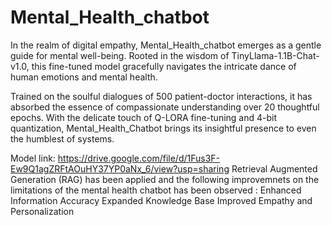 # Mental_Health_chatbot
In the realm of digital empathy, Mental_Health_chatbot emerges as a gentle guide for mental well-being. Rooted in the wisdom of TinyLlama-1.1B-Chat-v1.0, this fine-tuned model gracefully navigates the intricate dance of human emotions and mental health.

Trained on the soulful dialogues of 500 patient-doctor interactions, it has absorbed the essence of compassionate understanding over 20 thoughtful epochs. With the delicate touch of Q-LORA fine-tuning and 4-bit quantization, Mental_Health_Chatbot brings its insightful presence to even the humblest of systems.


Model link: https://drive.google.com/file/d/1Fus3F-Ew9Q1agZRFtAOuHY37YP0aNx_6/view?usp=sharing
Retrieval Augmented Generation (RAG) has been applied and the following improvemnets on the limitations of the mental health chatbot has been observed :
Enhanced Information Accuracy
Expanded Knowledge Base
Improved Empathy and Personalization
   
